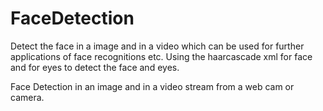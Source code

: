 # FaceDetection
 Detect the face in a image and in a video which can be used for further applications of face recognitions etc.
 Using the haarcascade xml for face and for eyes to detect the face and eyes.
 
 Face Detection in an image and in a video stream from a web cam or camera.
